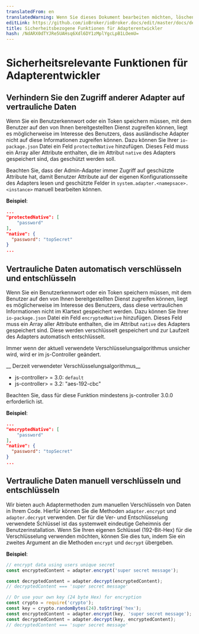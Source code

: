 ```yaml
---
translatedFrom: en
translatedWarning: Wenn Sie dieses Dokument bearbeiten möchten, löschen Sie bitte das Feld "translationsFrom". Andernfalls wird dieses Dokument automatisch erneut übersetzt
editLink: https://github.com/ioBroker/ioBroker.docs/edit/master/docs/de/dev/adaptersecurity.md
title: Sicherheitsbezogene Funktionen für Adapterentwickler
hash: /NdARX0dTYJRe5UAHsq6Xdl6DY1zMplYgcLpB1LOemU=
---
```

# Sicherheitsrelevante Funktionen für Adapterentwickler
## Verhindern Sie den Zugriff anderer Adapter auf vertrauliche Daten
Wenn Sie ein Benutzerkennwort oder ein Token speichern müssen, mit dem Benutzer auf den von Ihnen bereitgestellten Dienst zugreifen können, liegt es möglicherweise im Interesse des Benutzers, dass ausländische Adapter nicht auf diese Informationen zugreifen können.
Dazu können Sie Ihrer `io-package.json` Datei ein Feld `protectedNative` hinzufügen. Dieses Feld muss ein Array aller Attribute enthalten, die im Attribut `native` des Adapters gespeichert sind, das geschützt werden soll.

Beachten Sie, dass der Admin-Adapter immer Zugriff auf geschützte Attribute hat, damit Benutzer Attribute auf der eigenen Konfigurationsseite des Adapters lesen und geschützte Felder in `system.adapter.<namepsace>.<instance>` manuell bearbeiten können.

__Beispiel__:

```json
...
"protectedNative": [
    "password"
],
"native": {
  "password": "topSecret"
}
...
```

## Vertrauliche Daten automatisch verschlüsseln und entschlüsseln
Wenn Sie ein Benutzerkennwort oder ein Token speichern müssen, mit dem Benutzer auf den von Ihnen bereitgestellten Dienst zugreifen können, liegt es möglicherweise im Interesse des Benutzers, dass diese vertraulichen Informationen nicht im Klartext gespeichert werden.
Dazu können Sie Ihrer `io-package.json` Datei ein Feld `encryptedNative` hinzufügen. Dieses Feld muss ein Array aller Attribute enthalten, die im Attribut `native` des Adapters gespeichert sind. Diese werden verschlüsselt gespeichert und zur Laufzeit des Adapters automatisch entschlüsselt.

Immer wenn der aktuell verwendete Verschlüsselungsalgorithmus unsicher wird, wird er im js-Controller geändert.

__ Derzeit verwendeter Verschlüsselungsalgorithmus__

- js-controller> = 3.0: `default`
- js-controller> = 3.2: "aes-192-cbc"

Beachten Sie, dass für diese Funktion mindestens js-controller 3.0.0 erforderlich ist.

__Beispiel__:

```json
...
"encryptedNative": [
    "password"
],
"native": {
  "password": "topSecret"
}
...
```

## Vertrauliche Daten manuell verschlüsseln und entschlüsseln
Wir bieten auch Adaptermethoden zum manuellen Verschlüsseln von Daten in Ihrem Code.
Hierfür können Sie die Methoden `adapter.encrypt` und `adapter.decrypt` verwenden. Der für die Ver- und Entschlüsselung verwendete Schlüssel ist das systemweit eindeutige Geheimnis der Benutzerinstallation. Wenn Sie Ihren eigenen Schlüssel (192-Bit-Hex) für die Verschlüsselung verwenden möchten, können Sie dies tun, indem Sie ein zweites Argument an die Methoden `encrypt` und `decrypt` übergeben.

__Beispiel__:

```javascript
// encrypt data using users unique secret
const encryptedContent = adapter.encrypt('super secret message');

const decryptedContent = adapter.decrypt(encryptedContent);
// decryptedContent === 'super secret message'

// Or use your own key (24 byte Hex) for encryption
const crypto = require('crypto');
const key = crypto.randomBytes(24).toString('hex');
const encryptedContent = adapter.encrypt(key, 'super secret message');
const decryptedContent = adapter.decrypt(key, encryptedContent);
// decryptedContent === 'super secret message'
```